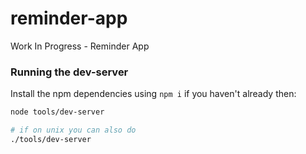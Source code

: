 # reminder-app
Work In Progress - Reminder App

### Running the dev-server
Install the npm dependencies using `npm i` if you haven't already then:
```bash
node tools/dev-server

# if on unix you can also do
./tools/dev-server
```

